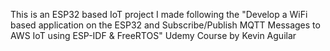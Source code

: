 This is an ESP32 based IoT project I made following the 
"Develop a WiFi based application on the ESP32 and Subscribe/Publish MQTT Messages to AWS IoT using ESP-IDF & FreeRTOS" 
Udemy Course by Kevin Aguilar
